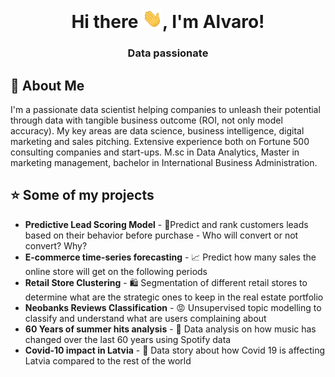 <h1 align="center">Hi there <img width="32" src="https://raw.githubusercontent.com/fatiiates/fatiiates/main/wave.gif"/>, I'm Alvaro!</h1>
<h3 align="center">Data passionate</h3>

## 📖  About Me
I'm a passionate data scientist helping companies to unleash their potential through data with tangible business outcome (ROI, not only model accuracy). My key areas are data science, business intelligence, digital marketing and sales pitching. Extensive experience both on Fortune 500 consulting companies and start-ups. M.sc in Data Analytics, Master in marketing management, bachelor in International Business Administration.

 
## ⭐ Some of my projects

- **Predictive Lead Scoring Model** - 🛒Predict and rank customers leads based on their behavior before purchase - Who will convert or not convert? Why?
- **E-commerce time-series forecasting** - 📈 Predict how many sales the online store will get on the following periods
- **Retail Store Clustering** - 🛍️ Segmentation of different retail stores to determine what are the strategic ones to keep in the real estate portfolio
- **Neobanks Reviews Classification** - 😡 Unsupervised topic modelling to classify and understand what are users complaining about 
- **60 Years of summer hits analysis** - 🎸 Data analysis on how music has changed over the last 60 years using Spotify data 
- **Covid-10 impact in Latvia** - 🦠 Data story about how Covid 19 is affecting Latvia compared to the rest of the world 
